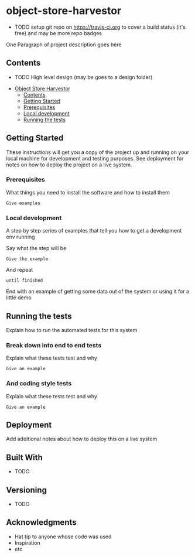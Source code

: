 # object-store-harvestor

* TODO setup git repo on https://travis-ci.org to cover a build status (it's free) and may be more repo badges

One Paragraph of project description goes here


## Contents

* TODO High level design (may be goes to a design folder)

- [Object Store Harvestor](#object-store-harvestor)
  - [Contents](#contents)
  - [Getting Started](#getting-started)
  - [Prerequisites](#prerequisites)
  - [Local development](#local-development)
  - [Running the tests](#running-the-tests)

## Getting Started

These instructions will get you a copy of the project up and running on your local machine for development and testing purposes. See deployment for notes on how to deploy the project on a live system.

### Prerequisites

What things you need to install the software and how to install them

```
Give examples
```

### Local development

A step by step series of examples that tell you how to get a development env running

Say what the step will be

```
Give the example
```

And repeat

```
until finished
```

End with an example of getting some data out of the system or using it for a little demo

## Running the tests

Explain how to run the automated tests for this system

### Break down into end to end tests

Explain what these tests test and why

```
Give an example
```

### And coding style tests

Explain what these tests test and why

```
Give an example
```

## Deployment

Add additional notes about how to deploy this on a live system

## Built With

* TODO

## Versioning

* TODO

## Acknowledgments

* Hat tip to anyone whose code was used
* Inspiration
* etc

